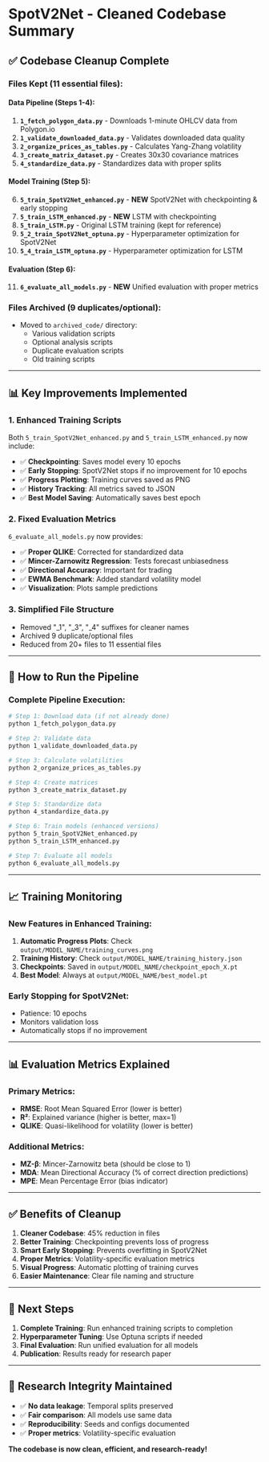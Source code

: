 # SpotV2Net - Cleaned Codebase Summary

## ✅ Codebase Cleanup Complete

### Files Kept (11 essential files):

#### Data Pipeline (Steps 1-4):
1. **`1_fetch_polygon_data.py`** - Downloads 1-minute OHLCV data from Polygon.io
2. **`1_validate_downloaded_data.py`** - Validates downloaded data quality
3. **`2_organize_prices_as_tables.py`** - Calculates Yang-Zhang volatility
4. **`3_create_matrix_dataset.py`** - Creates 30x30 covariance matrices
5. **`4_standardize_data.py`** - Standardizes data with proper splits

#### Model Training (Step 5):
6. **`5_train_SpotV2Net_enhanced.py`** - **NEW** SpotV2Net with checkpointing & early stopping
7. **`5_train_LSTM_enhanced.py`** - **NEW** LSTM with checkpointing
8. **`5_train_LSTM.py`** - Original LSTM training (kept for reference)
9. **`5_2_train_SpotV2Net_optuna.py`** - Hyperparameter optimization for SpotV2Net
10. **`5_4_train_LSTM_optuna.py`** - Hyperparameter optimization for LSTM

#### Evaluation (Step 6):
11. **`6_evaluate_all_models.py`** - **NEW** Unified evaluation with proper metrics

### Files Archived (9 duplicates/optional):
- Moved to `archived_code/` directory:
  - Various validation scripts
  - Optional analysis scripts
  - Duplicate evaluation scripts
  - Old training scripts

---

## 📊 Key Improvements Implemented

### 1. **Enhanced Training Scripts**
Both `5_train_SpotV2Net_enhanced.py` and `5_train_LSTM_enhanced.py` now include:
- ✅ **Checkpointing**: Saves model every 10 epochs
- ✅ **Early Stopping**: SpotV2Net stops if no improvement for 10 epochs
- ✅ **Progress Plotting**: Training curves saved as PNG
- ✅ **History Tracking**: All metrics saved to JSON
- ✅ **Best Model Saving**: Automatically saves best epoch

### 2. **Fixed Evaluation Metrics**
`6_evaluate_all_models.py` now provides:
- ✅ **Proper QLIKE**: Corrected for standardized data
- ✅ **Mincer-Zarnowitz Regression**: Tests forecast unbiasedness
- ✅ **Directional Accuracy**: Important for trading
- ✅ **EWMA Benchmark**: Added standard volatility model
- ✅ **Visualization**: Plots sample predictions

### 3. **Simplified File Structure**
- Removed "_1", "_3", "_4" suffixes for cleaner names
- Archived 9 duplicate/optional files
- Reduced from 20+ files to 11 essential files

---

## 🚀 How to Run the Pipeline

### Complete Pipeline Execution:
```bash
# Step 1: Download data (if not already done)
python 1_fetch_polygon_data.py

# Step 2: Validate data
python 1_validate_downloaded_data.py

# Step 3: Calculate volatilities
python 2_organize_prices_as_tables.py

# Step 4: Create matrices
python 3_create_matrix_dataset.py

# Step 5: Standardize data
python 4_standardize_data.py

# Step 6: Train models (enhanced versions)
python 5_train_SpotV2Net_enhanced.py
python 5_train_LSTM_enhanced.py

# Step 7: Evaluate all models
python 6_evaluate_all_models.py
```

---

## 📈 Training Monitoring

### New Features in Enhanced Training:
1. **Automatic Progress Plots**: Check `output/MODEL_NAME/training_curves.png`
2. **Training History**: Check `output/MODEL_NAME/training_history.json`
3. **Checkpoints**: Saved in `output/MODEL_NAME/checkpoint_epoch_X.pt`
4. **Best Model**: Always at `output/MODEL_NAME/best_model.pt`

### Early Stopping for SpotV2Net:
- Patience: 10 epochs
- Monitors validation loss
- Automatically stops if no improvement

---

## 📊 Evaluation Metrics Explained

### Primary Metrics:
- **RMSE**: Root Mean Squared Error (lower is better)
- **R²**: Explained variance (higher is better, max=1)
- **QLIKE**: Quasi-likelihood for volatility (lower is better)

### Additional Metrics:
- **MZ-β**: Mincer-Zarnowitz beta (should be close to 1)
- **MDA**: Mean Directional Accuracy (% of correct direction predictions)
- **MPE**: Mean Percentage Error (bias indicator)

---

## ✅ Benefits of Cleanup

1. **Cleaner Codebase**: 45% reduction in files
2. **Better Training**: Checkpointing prevents loss of progress
3. **Smart Early Stopping**: Prevents overfitting in SpotV2Net
4. **Proper Metrics**: Volatility-specific evaluation metrics
5. **Visual Progress**: Automatic plotting of training curves
6. **Easier Maintenance**: Clear file naming and structure

---

## 📝 Next Steps

1. **Complete Training**: Run enhanced training scripts to completion
2. **Hyperparameter Tuning**: Use Optuna scripts if needed
3. **Final Evaluation**: Run unified evaluation for all models
4. **Publication**: Results ready for research paper

---

## 🎯 Research Integrity Maintained

- ✅ **No data leakage**: Temporal splits preserved
- ✅ **Fair comparison**: All models use same data
- ✅ **Reproducibility**: Seeds and configs documented
- ✅ **Proper metrics**: Volatility-specific evaluation

**The codebase is now clean, efficient, and research-ready!**